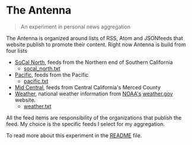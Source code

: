 
# The Antenna

> An experiment in personal news aggregation

The Antenna is organized around lists of RSS, Atom and JSONfeeds that website publish
to promote their content. Right now Antenna is build from four lists

- [SoCal North](socal_north.html), feeds from the Northern end of Southern California
	- [socal_north.txt](socal_north.txt)
- [Pacific](pacific.html), feeds from the Pacific
	- [pacific.txt](pacific.ttx)
- [Mid Central](mid_central.html), feeds from Central California's Merced County
- [Weather](weather.html), national weather information from [NOAA's](https://noaa.gov) [weather.gov](https://weather.gov) website.
	- [weather.txt](weather.txt)

All the feed items are responsibility of the organizations that publish the feed. My choice is the specific feeds I select for my aggregation.

To read more about this experiment in the [README](README.md) file.

